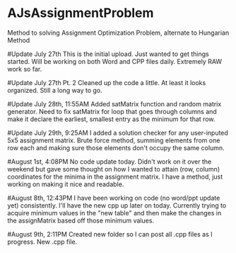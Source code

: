 # AJsAssignmentProblem
Method to solving Assignment Optimization Problem, alternate to Hungarian Method


#Update July 27th
This is the initial upload. Just wanted to get things started. Will be working on both Word and CPP files daily. Extremely RAW work so far.

#Update July 27th Pt. 2
Cleaned up the code a little. At least it looks organized. Still a long way to go.

#Update July 28th, 11:55AM
Added satMatrix function and random matrix generator. Need to fix satMatrix for loop that goes through columns and make it declare the earliest, smallest entry as the minimum for that row.

#Update July 29th, 9:25AM
I added a solution checker for any user-inputed 5x5 assignment matrix. Brute force method, summing elements from one row each and making sure those elements don't occupy the same column.

#August 1st, 4:08PM
No code update today. Didn't work on it over the weekend but gave some thought on how I wanted to attain (row, column) coordinates for the minima in the assignment matrix. I have a method, just working on making it nice and readable.

#August 8th, 12:43PM
I have been working on code (no word/ppt update yet) consistently. I'll have the new cpp up later on today. Currently trying to acquire minimum values in the "new table" and then make the changes in the assignMatrix based off those minimum values.

#August 9th, 2:11PM
Created new folder so I can post all .cpp files as I progress. New .cpp file.
